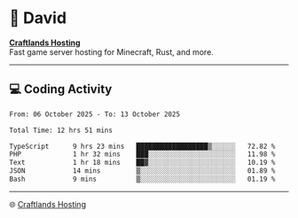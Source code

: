 # 👋 David

**[Craftlands Hosting](https://craftlands.host)**  
Fast game server hosting for Minecraft, Rust, and more.

---

## 💻 Coding Activity

<!--START_SECTION:waka-->

```txt
From: 06 October 2025 - To: 13 October 2025

Total Time: 12 hrs 51 mins

TypeScript      9 hrs 23 mins   ██████████████████▒░░░░░░   72.82 %
PHP             1 hr 32 mins    ███░░░░░░░░░░░░░░░░░░░░░░   11.98 %
Text            1 hr 18 mins    ██▓░░░░░░░░░░░░░░░░░░░░░░   10.19 %
JSON            14 mins         ▒░░░░░░░░░░░░░░░░░░░░░░░░   01.89 %
Bash            9 mins          ▒░░░░░░░░░░░░░░░░░░░░░░░░   01.19 %
```

<!--END_SECTION:waka-->

---

🌐 [Craftlands Hosting](https://craftlands.host)  
